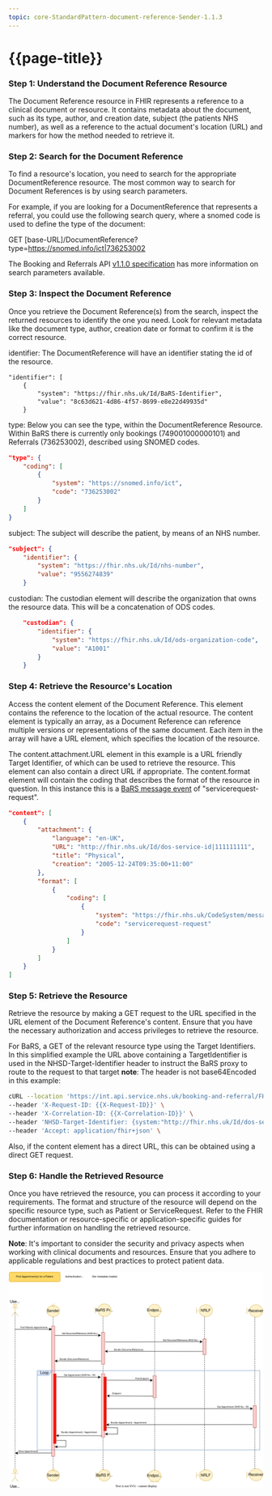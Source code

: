 ```yaml
---
topic: core-StandardPattern-document-reference-Sender-1.1.3
---
```


# {{page-title}}

### Step 1: Understand the Document Reference Resource
The Document Reference resource in FHIR represents a reference to a clinical document or resource. It contains metadata about the document, such as its type, author, and creation date, subject (the patients NHS number), as well as a reference to the actual document's location (URL) and markers for how the method needed to retrieve it. 

### Step 2: Search for the Document Reference
To find a resource's location, you need to search for the appropriate DocumentReference resource. The most common way to search for Document References is by using search parameters.

For example, if you are looking for a DocumentReference that represents a referral, you could use the following search query, where a snomed code is used to define the type of the document:

GET [base-URL]/DocumentReference?type=https://snomed.info/ict|736253002

The Booking and Referrals API [v1.1.0 specification](google.com) has more information on search parameters available.

### Step 3: Inspect the Document Reference
Once you retrieve the Document Reference(s) from the search, inspect the returned resources to identify the one you need. Look for relevant metadata like the document type, author, creation date or format to confirm it is the correct resource.

identifier: The DocumentReference will have an identifier stating the id of the resource.
```
"identifier": [
	{
		"system": "https://fhir.nhs.uk/Id/BaRS-Identifier",
		"value": "8c63d621-4d86-4f57-8699-e8e22d49935d"
	}
```

type: Below you can see the type, within the DocumentReference Resource. Within BaRS there is currently only bookings (749001000000101) and Referrals (736253002), described using SNOMED codes.
```json
"type": {
	"coding": [
		{
			"system": "https://snomed.info/ict",
			"code": "736253002"
		}
	]
}
```

subject: The subject will describe the patient, by means of an NHS number.

```json
"subject": {
	"identifier": {
		"system": "https://fhir.nhs.uk/Id/nhs-number",
		"value": "9556274839"
	}
```

custodian: The custodian element will describe the organization that owns the resource data. This will be a concatenation of ODS codes. 

```json
	"custodian": {
		"identifier": {
			"system": "https://fhir.nhs.uk/Id/ods-organization-code",
			"value": "A1001"
		}
	}
```
### Step 4: Retrieve the Resource's Location
Access the content element of the Document Reference. This element contains the reference to the location of the actual resource. The content element is typically an array, as a Document Reference can reference multiple versions or representations of the same document. Each item in the array will have a URL element, which specifies the location of the resource.

The content.attachment.URL element in this example is a URL friendly Target Identifier, of which can be used to retrieve the resource. This element can also contain a direct URL if appropriate.
The content.format element will contain the coding that describes the format of the resource in question. In this instance this is a [BaRS message event](https://simplifier.net/nhsbookingandreferrals/message-events-bars) of "servicerequest-request".

```json
"content": [
	{
		"attachment": {
			"language": "en-UK",
			"URL": "http://fhir.nhs.uk/Id/dos-service-id|111111111",
			"title": "Physical",
			"creation": "2005-12-24T09:35:00+11:00"
		},
		"format": [
			{
				"coding": [
					{
						"system": "https://fhir.nhs.uk/CodeSystem/message-events-bars",
						"code": "servicerequest-request"
					}
				]
			}
		]
	}
]
```
### Step 5: Retrieve the Resource
Retrieve the resource by making a GET request to the URL specified in the URL element of the Document Reference's content. Ensure that you have the necessary authorization and access privileges to retrieve the resource.

For BaRS, a GET of the relevant resource type using the Target Identifiers. In this simplified example the URL above containing a TargetIdentifier is used in the NHSD-Target-Identifier header to instruct the BaRS proxy to route to the request to that target  **note**: The header is not base64Encoded in this example:

``` bash
cURL --location 'https://int.api.service.nhs.uk/booking-and-referral/FHIR/R4/ServiceRequest/8c63d621-4d86-4f57-8699-e8e22d49935d' \
--header 'X-Request-ID: {{X-Request-ID}}' \
--header 'X-Correlation-ID: {{X-Correlation-ID}}' \
--header 'NHSD-Target-Identifier: {system:"http://fhir.nhs.uk/Id/dos-service-id", value:"111111111"}' \
--header 'Accept: application/fhir+json' \
```

Also, if the content element has a direct URL, this can be obtained using a direct GET request.

### Step 6: Handle the Retrieved Resource
Once you have retrieved the resource, you can process it according to your requirements. The format and structure of the resource will depend on the specific resource type, such as Patient or ServiceRequest. Refer to the FHIR documentation or resource-specific or application-specific guides for further information on handling the retrieved resource.

**Note**: It's important to consider the security and privacy aspects when working with clinical documents and resources. Ensure that you adhere to applicable regulations and best practices to protect patient data.

<a href="https://raw.githubusercontent.com/NHSDigital/NHSDigital-FHIR-BookingAndReferrals/main/BaRS-Images/DocumentReference/BaRS_NRL_Search_Sequence-1.1.0.svg" target="_blank">
<img src="https://raw.githubusercontent.com/NHSDigital/NHSDigital-FHIR-BookingAndReferrals/main/BaRS-Images/DocumentReference/BaRS_NRL_Search_Sequence-1.1.0.svg" ></img></a>

